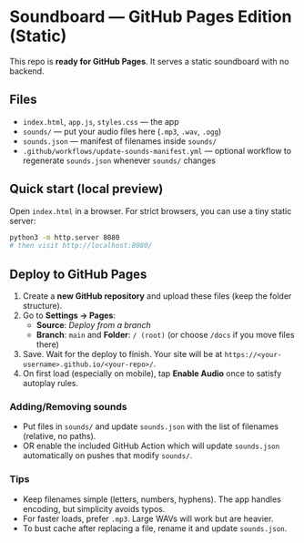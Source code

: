 # Soundboard — GitHub Pages Edition (Static)

This repo is **ready for GitHub Pages**. It serves a static soundboard with no backend.

## Files
- `index.html`, `app.js`, `styles.css` — the app
- `sounds/` — put your audio files here (`.mp3`, `.wav`, `.ogg`)
- `sounds.json` — manifest of filenames inside `sounds/`
- `.github/workflows/update-sounds-manifest.yml` — optional workflow to regenerate `sounds.json` whenever `sounds/` changes

## Quick start (local preview)
Open `index.html` in a browser. For strict browsers, you can use a tiny static server:
```bash
python3 -m http.server 8080
# then visit http://localhost:8080/
```

## Deploy to GitHub Pages
1. Create a **new GitHub repository** and upload these files (keep the folder structure).
2. Go to **Settings → Pages**:
   - **Source**: *Deploy from a branch*
   - **Branch**: `main` and **Folder**: `/ (root)` (or choose `/docs` if you move files there)
3. Save. Wait for the deploy to finish. Your site will be at
   `https://<your-username>.github.io/<your-repo>/`.
4. On first load (especially on mobile), tap **Enable Audio** once to satisfy autoplay rules.

### Adding/Removing sounds
- Put files in `sounds/` and update `sounds.json` with the list of filenames (relative, no paths).
- OR enable the included GitHub Action which will update `sounds.json` automatically on pushes that modify `sounds/`.

### Tips
- Keep filenames simple (letters, numbers, hyphens). The app handles encoding, but simplicity avoids typos.
- For faster loads, prefer `.mp3`. Large WAVs will work but are heavier.
- To bust cache after replacing a file, rename it and update `sounds.json`.
